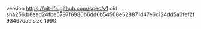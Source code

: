 version https://git-lfs.github.com/spec/v1
oid sha256:b8ead24fbe5797f6980b6dd6b54508e528871d47e6c124dd5a3fef2f93467da9
size 1990
